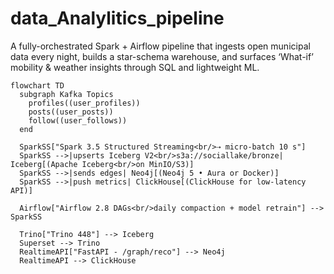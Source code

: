 # data_Analylitics_pipeline
A fully-orchestrated Spark + Airflow pipeline that ingests open municipal data every night, builds a star-schema warehouse, and surfaces ‘What-if’ mobility &amp; weather insights through SQL and lightweight ML.
```mermaid
flowchart TD
  subgraph Kafka Topics
    profiles((user_profiles))
    posts((user_posts))
    follow((user_follows))
  end

  SparkSS["Spark 3.5 Structured Streaming<br/>⇢ micro-batch 10 s"] 
  SparkSS -->|upserts Iceberg V2<br/>s3a://sociallake/bronze| Iceberg[(Apache Iceberg<br/>on MinIO/S3)]
  SparkSS -->|sends edges| Neo4j[(Neo4j 5 • Aura or Docker)]
  SparkSS -->|push metrics| ClickHouse[(ClickHouse for low-latency API)]

  Airflow["Airflow 2.8 DAGs<br/>daily compaction + model retrain"] --> SparkSS

  Trino["Trino 448"] --> Iceberg
  Superset --> Trino
  RealtimeAPI["FastAPI - /graph/reco"] --> Neo4j
  RealtimeAPI --> ClickHouse
